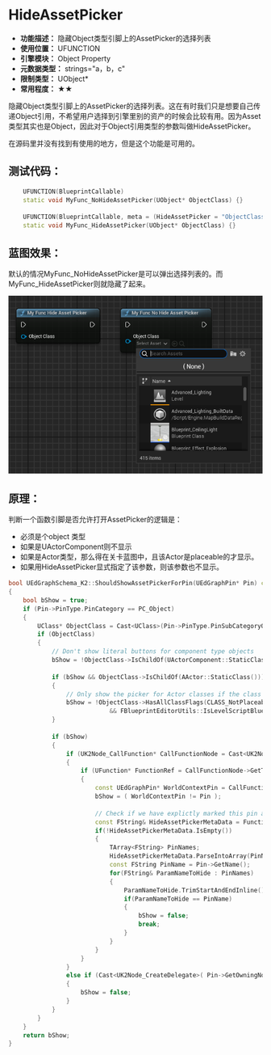 ﻿# HideAssetPicker

- **功能描述：** 隐藏Object类型引脚上的AssetPicker的选择列表
- **使用位置：** UFUNCTION
- **引擎模块：** Object Property
- **元数据类型：** strings="a，b，c"
- **限制类型：** UObject*
- **常用程度：** ★★

隐藏Object类型引脚上的AssetPicker的选择列表。这在有时我们只是想要自己传递Object引用，不希望用户选择到引擎里别的资产的时候会比较有用。因为Asset类型其实也是Object，因此对于Object引用类型的参数叫做HideAssetPicker。

在源码里并没有找到有使用的地方，但是这个功能是可用的。

## 测试代码：

```cpp
	UFUNCTION(BlueprintCallable)
	static void MyFunc_NoHideAssetPicker(UObject* ObjectClass) {}

	UFUNCTION(BlueprintCallable, meta = (HideAssetPicker = "ObjectClass"))
	static void MyFunc_HideAssetPicker(UObject* ObjectClass) {}
```

## 蓝图效果：

默认的情况MyFunc_NoHideAssetPicker是可以弹出选择列表的。而MyFunc_HideAssetPicker则就隐藏了起来。

![Untitled](Untitled.png)

## 原理：

判断一个函数引脚是否允许打开AssetPicker的逻辑是：

- 必须是个object 类型
- 如果是UActorComponent则不显示
- 如果是Actor类型，那么得在关卡蓝图中，且该Actor是placeable的才显示。
- 如果用HideAssetPicker显式指定了该参数，则该参数也不显示。

```cpp
bool UEdGraphSchema_K2::ShouldShowAssetPickerForPin(UEdGraphPin* Pin) const
{
	bool bShow = true;
	if (Pin->PinType.PinCategory == PC_Object)
	{
		UClass* ObjectClass = Cast<UClass>(Pin->PinType.PinSubCategoryObject.Get());
		if (ObjectClass)
		{
			// Don't show literal buttons for component type objects
			bShow = !ObjectClass->IsChildOf(UActorComponent::StaticClass());

			if (bShow && ObjectClass->IsChildOf(AActor::StaticClass()))
			{
				// Only show the picker for Actor classes if the class is placeable and we are in the level script
				bShow = !ObjectClass->HasAllClassFlags(CLASS_NotPlaceable)
							&& FBlueprintEditorUtils::IsLevelScriptBlueprint(FBlueprintEditorUtils::FindBlueprintForNode(Pin->GetOwningNode()));
			}

			if (bShow)
			{
				if (UK2Node_CallFunction* CallFunctionNode = Cast<UK2Node_CallFunction>(Pin->GetOwningNode()))
				{
					if (UFunction* FunctionRef = CallFunctionNode->GetTargetFunction())
					{
						const UEdGraphPin* WorldContextPin = CallFunctionNode->FindPin(FunctionRef->GetMetaData(FBlueprintMetadata::MD_WorldContext));
						bShow = ( WorldContextPin != Pin );

						// Check if we have explictly marked this pin as hiding the asset picker
						const FString& HideAssetPickerMetaData = FunctionRef->GetMetaData(FBlueprintMetadata::MD_HideAssetPicker);
						if(!HideAssetPickerMetaData.IsEmpty())
						{
							TArray<FString> PinNames;
							HideAssetPickerMetaData.ParseIntoArray(PinNames, TEXT(","), true);
							const FString PinName = Pin->GetName();
							for(FString& ParamNameToHide : PinNames)
							{
								ParamNameToHide.TrimStartAndEndInline();
								if(ParamNameToHide == PinName)
								{
									bShow = false;
									break;
								}
							}
						}
					}
				}
				else if (Cast<UK2Node_CreateDelegate>( Pin->GetOwningNode())) 
				{
					bShow = false;
				}
			}
		}
	}
	return bShow;
}

```
